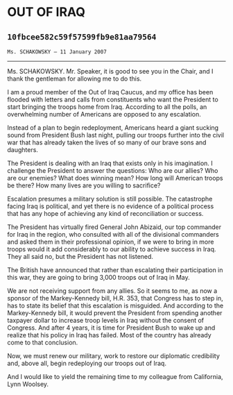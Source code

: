# OUT OF IRAQ
## `10fbcee582c59f57599fb9e81aa79564`
`Ms. SCHAKOWSKY — 11 January 2007`

---


Ms. SCHAKOWSKY. Mr. Speaker, it is good to see you in the Chair, and 
I thank the gentleman for allowing me to do this.

I am a proud member of the Out of Iraq Caucus, and my office has been 
flooded with letters and calls from constituents who want the President 
to start bringing the troops home from Iraq. According to all the 
polls, an overwhelming number of Americans are opposed to any 
escalation.

Instead of a plan to begin redeployment, Americans heard a giant 
sucking sound from President Bush last night, pulling our troops 
further into the civil war that has already taken the lives of so many 
of our brave sons and daughters.

The President is dealing with an Iraq that exists only in his 
imagination. I challenge the President to answer the questions: Who are 
our allies? Who are our enemies? What does winning mean? How long will 
American troops be there? How many lives are you willing to sacrifice?

Escalation presumes a military solution is still possible. The 
catastrophe facing Iraq is political, and yet there is no evidence of a 
political process that has any hope of achieving any kind of 
reconciliation or success.

The President has virtually fired General John Abizaid, our top 
commander for Iraq in the region, who consulted with all of the 
divisional commanders and asked them in their professional opinion, if 
we were to bring in more troops would it add considerably to our 
ability to achieve success in Iraq. They all said no, but the President 
has not listened.

The British have announced that rather than escalating their 
participation in this war, they are going to bring 3,000 troops out of 
Iraq in May.



We are not receiving support from any allies. So it seems to me, as 
now a sponsor of the Markey-Kennedy bill, H.R. 353, that Congress has 
to step in, has to state its belief that this escalation is misguided. 
And according to the Markey-Kennedy bill, it would prevent the 
President from spending another taxpayer dollar to increase troop 
levels in Iraq without the consent of Congress. And after 4 years, it 
is time for President Bush to wake up and realize that his policy in 
Iraq has failed. Most of the country has already come to that 
conclusion.

Now, we must renew our military, work to restore our diplomatic 
credibility and, above all, begin redeploying our troops out of Iraq.

And I would like to yield the remaining time to my colleague from 
California, Lynn Woolsey.